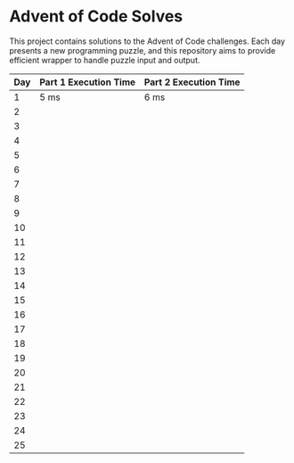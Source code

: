 # Advent of Code Solves

This project contains solutions to the Advent of Code challenges. Each day presents a new programming puzzle, and this repository aims to provide efficient wrapper to handle puzzle input and output.

| Day | Part 1 Execution Time | Part 2 Execution Time |
|-----|-----------------------|-----------------------|
| 1   | 5 ms  | 6 ms  |
| 2   |                       |                       |
| 3   |                       |                       |
| 4   |                       |                       |
| 5   |                       |                       |
| 6   |                       |                       |
| 7   |                       |                       |
| 8   |                       |                       |
| 9   |                       |                       |
| 10  |                       |                       |
| 11  |                       |                       |
| 12  |                       |                       |
| 13  |                       |                       |
| 14  |                       |                       |
| 15  |                       |                       |
| 16  |                       |                       |
| 17  |                       |                       |
| 18  |                       |                       |
| 19  |                       |                       |
| 20  |                       |                       |
| 21  |                       |                       |
| 22  |                       |                       |
| 23  |                       |                       |
| 24  |                       |                       |
| 25  |                       |                       |
